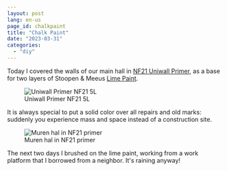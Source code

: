 ```yaml
---
layout: post
lang: en-us
page_id: chalkpaint
title: "Chalk Paint"
date: "2023-03-31"
categories:
  - "diy"
---
```


Today I covered the walls of our main hall in [NF21 Uniwall Primer](https://serefni.is/vara/primer-nf21-kalkgrunnur/), as a base for
two layers of Stoopen & Meeus [Lime Paint](http://www.stoopen-meeus.com/minerale-afwerkingen/kalk/).

<figure><img src='{{ "/assets/img/blog/C8CA39CF-DB28-45DB-A2E2-56C1083CFFDA.jpeg" | relative_url }}' alt="Uniwall Primer NF21 5L" class='img-fluid'><figcaption class="kleiner">Uniwall Primer NF21 5L</figcaption></figure>

It is always special to put a solid color over all repairs and old marks: suddenly you experience mass and space instead of a construction site.

<figure><img src='{{ "/assets/img/blog/B914367A-9EEF-4BB1-981F-2C111CA163D2-scaled.jpeg" | relative_url }}' alt="Muren hal in NF21 primer" class='img-fluid'><figcaption class="kleiner">Muren hal in NF21 primer</figcaption></figure>

The next two days I brushed on the lime paint, working from a work platform that I borrowed from a neighbor.
It's raining anyway!
